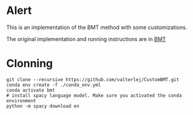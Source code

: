 # Alert

This is an implementation of the BMT method with some customizations. 

The original implementation and running instructions are in [BMT](https://github.com/v-iashin/BMT)

# Clonning

```shell
git clone --recursive https://github.com/valterlej/CustomBMT.git
conda env create -f ./conda_env.yml
conda activate bmt
# install spacy language model. Make sure you activated the conda environment
python -m spacy download en
```
